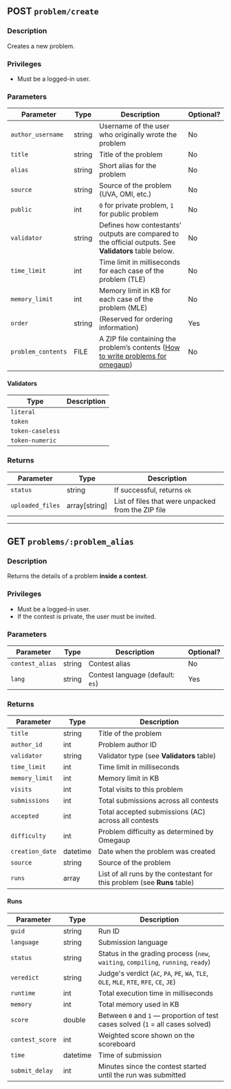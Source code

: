 ## POST `problem/create`

### Description
Creates a new problem.

### Privileges
- Must be a logged-in user.

### Parameters

| Parameter          | Type   | Description                                                                                                 | Optional? |
|--------------------|--------|-------------------------------------------------------------------------------------------------------------|-----------|
| `author_username`  | string | Username of the user who originally wrote the problem                                                       | No        |
| `title`            | string | Title of the problem                                                                                        | No        |
| `alias`            | string | Short alias for the problem                                                                                 | No        |
| `source`           | string | Source of the problem (UVA, OMI, etc.)                                                                       | No        |
| `public`           | int    | `0` for private problem, `1` for public problem                                                              | No        |
| `validator`        | string | Defines how contestants’ outputs are compared to the official outputs. See **Validators** table below.      | No        |
| `time_limit`       | int    | Time limit in milliseconds for each case of the problem (TLE)                                               | No        |
| `memory_limit`     | int    | Memory limit in KB for each case of the problem (MLE)                                                        | No        |
| `order`            | string | (Reserved for ordering information)                                                                         | Yes       |
| `problem_contents` | FILE   | A ZIP file containing the problem’s contents ([How to write problems for omegaup](Cómo-escribir-problemas-para-Omegaup)) | No        |

#### Validators

| Type              | Description |
|-------------------|-------------|
| `literal`         |             |
| `token`           |             |
| `token-caseless`  |             |
| `token-numeric`   |             |

### Returns

| Parameter         | Type         | Description                                         |
|-------------------|--------------|-----------------------------------------------------|
| `status`          | string       | If successful, returns `ok`                         |
| `uploaded_files`  | array[string]| List of files that were unpacked from the ZIP file  |


---

## GET `problems/:problem_alias`

### Description
Returns the details of a problem **inside a contest**.

### Privileges
- Must be a logged-in user.
- If the contest is private, the user must be invited.

### Parameters

| Parameter        | Type   | Description                             | Optional? |
|------------------|--------|-----------------------------------------|-----------|
| `contest_alias`  | string | Contest alias                           | No        |
| `lang`           | string | Contest language (default: `es`)        | Yes       |

### Returns

| Parameter       | Type     | Description                                                                 |
|-----------------|----------|-----------------------------------------------------------------------------|
| `title`         | string   | Title of the problem                                                        |
| `author_id`     | int      | Problem author ID                                                           |
| `validator`     | string   | Validator type (see **Validators** table)                                   |
| `time_limit`    | int      | Time limit in milliseconds                                                  |
| `memory_limit`  | int      | Memory limit in KB                                                           |
| `visits`        | int      | Total visits to this problem                                                 |
| `submissions`   | int      | Total submissions across all contests                                        |
| `accepted`      | int      | Total accepted submissions (AC) across all contests                          |
| `difficulty`    | int      | Problem difficulty as determined by Omegaup                                 |
| `creation_date` | datetime | Date when the problem was created                                            |
| `source`        | string   | Source of the problem                                                        |
| `runs`          | array    | List of all runs by the contestant for this problem (see **Runs** table)     |

#### Runs

| Parameter       | Type     | Description                                                                                   |
|-----------------|----------|-----------------------------------------------------------------------------------------------|
| `guid`          | string   | Run ID                                                                                        |
| `language`      | string   | Submission language                                                                           |
| `status`        | string   | Status in the grading process (`new`, `waiting`, `compiling`, `running`, `ready`)             |
| `veredict`      | string   | Judge's verdict (`AC`, `PA`, `PE`, `WA`, `TLE`, `OLE`, `MLE`, `RTE`, `RFE`, `CE`, `JE`)        |
| `runtime`       | int      | Total execution time in milliseconds                                                          |
| `memory`        | int      | Total memory used in KB                                                                       |
| `score`         | double   | Between `0` and `1` — proportion of test cases solved (`1` = all cases solved)                 |
| `contest_score` | int      | Weighted score shown on the scoreboard                                                        |
| `time`          | datetime | Time of submission                                                                            |
| `submit_delay`  | int      | Minutes since the contest started until the run was submitted                                 |


